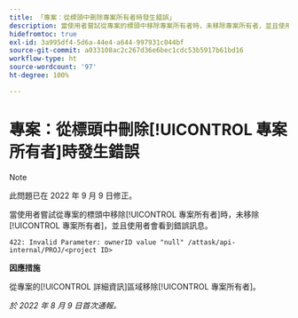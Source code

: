 ```yaml
---
title: 「專案：從標頭中刪除專案所有者時發生錯誤」
description: 當使用者嘗試從專案的標頭中移除專案所有者時，未移除專案所有者，並且使用者會看到錯誤訊息。
hidefromtoc: true
exl-id: 3a995df4-5d6a-44e4-a644-997931c044bf
source-git-commit: a033108ac2c267d36e6bec1cdc53b5917b61bd16
workflow-type: ht
source-wordcount: '97'
ht-degree: 100%

---
```


# 專案：從標頭中刪除[!UICONTROL 專案所有者]時發生錯誤

>[!NOTE]
>
>此問題已在 2022 年 9 月 9 日修正。

當使用者嘗試從專案的標頭中移除[!UICONTROL 專案所有者]時，未移除[!UICONTROL 專案所有者]，並且使用者會看到錯誤訊息。

`422: Invalid Parameter: ownerID value "null" /attask/api-internal/PROJ/<project ID>`

**因應措施**

從專案的[!UICONTROL 詳細資訊]區域移除[!UICONTROL 專案所有者]。

_於 2022 年 8 月 9 日首次通報。_
